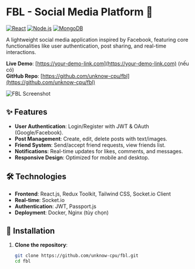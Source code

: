 # FBL - Social Media Platform 🚀

[![React](https://img.shields.io/badge/React-18.2.0-blue)](https://react.dev/)
[![Node.js](https://img.shields.io/badge/Node.js-18.16.0-green)](https://nodejs.org/)
[![MongoDB](https://img.shields.io/badge/MongoDB-6.0-brightgreen)](https://www.mongodb.com/)

A lightweight social media application inspired by Facebook, featuring core functionalities like user authentication, post sharing, and real-time interactions.

**Live Demo**: [https://your-demo-link.com](https://your-demo-link.com) (nếu có)  
**GitHub Repo**: [https://github.com/unknow-cpu/fbl](https://github.com/unknow-cpu/fbl)

![FBL Screenshot](screenshots/main.png) <!-- Thêm ảnh demo tại đây -->

## ✨ Features
- **User Authentication**: Login/Register with JWT & OAuth (Google/Facebook).
- **Post Management**: Create, edit, delete posts with text/images.
- **Friend System**: Send/accept friend requests, view friends list.
- **Notifications**: Real-time updates for likes, comments, and messages.
- **Responsive Design**: Optimized for mobile and desktop.

## 🛠️ Technologies
- **Frontend**: React.js, Redux Toolkit, Tailwind CSS, Socket.io Client
- **Real-time**: Socket.io
- **Authentication**: JWT, Passport.js
- **Deployment**: Docker, Nginx (tùy chọn)

## 🚀 Installation
1. **Clone the repository**:
   ```bash
   git clone https://github.com/unknow-cpu/fbl.git
   cd fbl
